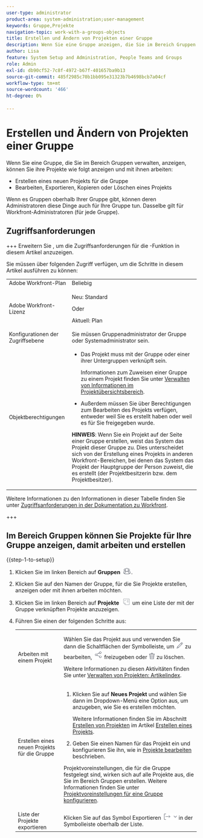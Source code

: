 ```yaml
---
user-type: administrator
product-area: system-administration;user-management
keywords: Gruppe,Projekte
navigation-topic: work-with-a-groups-objects
title: Erstellen und Ändern von Projekten einer Gruppe
description: Wenn Sie eine Gruppe anzeigen, die Sie im Bereich Gruppen verwalten, können Sie die Projekte der Gruppe erstellen, bearbeiten, exportieren, kopieren und löschen.
author: Lisa
feature: System Setup and Administration, People Teams and Groups
role: Admin
exl-id: db90cf52-7c8f-4972-b67f-401657ba9b13
source-git-commit: 485f2985c70b1bb095e31323b7b4698bcb7a04cf
workflow-type: tm+mt
source-wordcount: '466'
ht-degree: 0%

---
```


# Erstellen und Ändern von Projekten einer Gruppe

Wenn Sie eine Gruppe, die Sie im Bereich Gruppen verwalten, anzeigen, können Sie ihre Projekte wie folgt anzeigen und mit ihnen arbeiten:

* Erstellen eines neuen Projekts für die Gruppe
* Bearbeiten, Exportieren, Kopieren oder Löschen eines Projekts

Wenn es Gruppen oberhalb Ihrer Gruppe gibt, können deren Administratoren diese Dinge auch für Ihre Gruppe tun. Dasselbe gilt für Workfront-Administratoren (für jede Gruppe).

## Zugriffsanforderungen

+++ Erweitern Sie , um die Zugriffsanforderungen für die -Funktion in diesem Artikel anzuzeigen.

Sie müssen über folgenden Zugriff verfügen, um die Schritte in diesem Artikel ausführen zu können:

<table style="table-layout:auto"> 
 <col> 
 <col> 
 <tbody> 
  <tr> 
   <td role="rowheader">Adobe Workfront-Plan</td> 
   <td>Beliebig</td> 
  </tr> 
  <tr> 
   <td role="rowheader">Adobe Workfront-Lizenz</td>
   <td><p>Neu: Standard</p>
       <p>Oder</p>
       <p>Aktuell: Plan</p></td>
  <tr> 
   <td role="rowheader">Konfigurationen der Zugriffsebene</td> 
   <td>Sie müssen Gruppenadministrator der Gruppe oder Systemadministrator sein.</td>
  </tr>
  <tr> 
   <td role="rowheader">Objektberechtigungen</td>
   <td> 
    <ul> 
     <li> <p>Das Projekt muss mit der Gruppe oder einer ihrer Untergruppen verknüpft sein. </p> <p>Informationen zum Zuweisen einer Gruppe zu einem Projekt finden Sie unter <a href="../../../manage-work/projects/manage-projects/understand-project-overview-area.md" class="MCXref xref">Verwalten von Informationen im Projektübersichtsbereich</a>.</p> </li> 
     <li> <p>Außerdem müssen Sie über Berechtigungen zum Bearbeiten des Projekts verfügen, entweder weil Sie es erstellt haben oder weil es für Sie freigegeben wurde.</p></li> 
    </ul>
    <p><b>HINWEIS</b>: Wenn Sie ein Projekt auf der Seite einer Gruppe erstellen, weist das System das Projekt dieser Gruppe zu. Dies unterscheidet sich von der Erstellung eines Projekts in anderen Workfront-Bereichen, bei denen das System das Projekt der Hauptgruppe der Person zuweist, die es erstellt (der Projektbesitzerin bzw. dem Projektbesitzer).</p> </td>
  </tr> 
  </tr> 
 </tbody> 
</table>

Weitere Informationen zu den Informationen in dieser Tabelle finden Sie unter [Zugriffsanforderungen in der Dokumentation zu Workfront](/help/quicksilver/administration-and-setup/add-users/access-levels-and-object-permissions/access-level-requirements-in-documentation.md).

+++

## Im Bereich Gruppen können Sie Projekte für Ihre Gruppe anzeigen, damit arbeiten und erstellen

{{step-1-to-setup}}

1. Klicken Sie im linken Bereich auf **Gruppen** ![Gruppen](assets/groups-icon.png).

1. Klicken Sie auf den Namen der Gruppe, für die Sie Projekte erstellen, anzeigen oder mit ihnen arbeiten möchten.
1. Klicken Sie im linken Bereich auf **Projekte** ![Projekte im Hauptmenü](assets/projects-in-main-menu.png) um eine Liste der mit der Gruppe verknüpften Projekte anzuzeigen.

1. Führen Sie einen der folgenden Schritte aus:

   <table style="table-layout:auto"> 
    <col> 
    <col> 
    <tbody> 
     <tr> 
      <td role="rowheader"> <p>Arbeiten mit einem Projekt</p> </td> 
      <td> <p>Wählen Sie das Projekt aus und verwenden Sie dann die Schaltflächen der Symbolleiste, um <img src="assets/edit-icon.png"> zu bearbeiten, <img src="assets/share-icon.png"> freizugeben oder <img src="assets/delete.png"> zu löschen.</p> <p>Weitere Informationen zu diesen Aktivitäten finden Sie unter <a href="../../../manage-work/projects/manage-projects/manage-projects-overview.md" class="MCXref xref">Verwalten von Projekten: Artikelindex</a>.</p> </td> 
     </tr> 
     <tr> 
      <td role="rowheader"> <p>Erstellen eines neuen Projekts für die Gruppe</p> </td> 
      <td> 
       <ol> 
        <li value="1"> <p>Klicken Sie auf <strong>Neues Projekt</strong> und wählen Sie dann im Dropdown-Menü eine Option aus, um anzugeben, wie Sie es erstellen möchten. </p> <p>Weitere Informationen finden Sie im Abschnitt <a href="../../../manage-work/projects/create-projects/create-project.md#ways-to-create-projects" class="MCXref xref">Erstellen von Projekten</a> im Artikel <a href="../../../manage-work/projects/create-projects/create-project.md" class="MCXref xref">Erstellen eines Projekts</a>.</p> </li> 
        <li value="2">Geben Sie einen Namen für das Projekt ein und konfigurieren Sie ihn, wie in <a href="../../../manage-work/projects/manage-projects/edit-projects.md" class="MCXref xref">Projekte bearbeiten</a> beschrieben.</li> 
       </ol> <p> Projektvoreinstellungen, die für die Gruppe festgelegt sind, wirken sich auf alle Projekte aus, die Sie im Bereich Gruppen erstellen. Weitere Informationen finden Sie unter <a href="../../../administration-and-setup/manage-groups/create-and-manage-groups/configure-project-preferences-group.md" class="MCXref xref">Projektvoreinstellungen für eine Gruppe konfigurieren</a>.</p> </td> 
     </tr> 
     <tr> 
      <td role="rowheader">Liste der Projekte exportieren</td> 
      <td>Klicken Sie auf das Symbol Exportieren <img src="assets/export.png"> in der Symbolleiste oberhalb der Liste.</td> 
     </tr> 
    </tbody> 
   </table>
